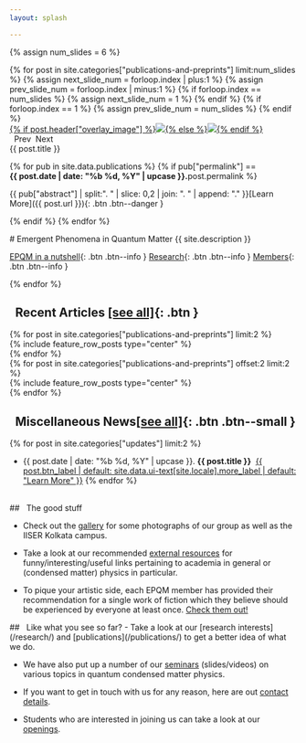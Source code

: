 ```yaml
---
layout: splash

---
```


{% assign num_slides = 6 %}
<div class="publication_slider">
{% for post in site.categories["publications-and-preprints"] limit:num_slides %}
{% assign next_slide_num = forloop.index | plus:1 %}
{% assign prev_slide_num = forloop.index | minus:1 %}
{% if forloop.index == num_slides %}
{% assign next_slide_num = 1 %}
{% endif %}
{% if forloop.index == 1 %}
{% assign prev_slide_num = num_slides %}
{% endif %}

<div class="pub_slide" id="pub_slide_{{ forloop.index }}" markdown=1>
<div class="home_banner_image">
<a href="{{ post.url }}">
{% if post.header["overlay_image"] %}<img src="{{ post.header["overlay_image"] }}">{% else %}<img src="{{ post.header["image"] }}">{% endif %}
</a>

</div>

<div class="home__column__main" markdown=1>
<div class="home__column_skewed" markdown=1>
<span class="btn btn--success" onclick="show_highlight({{ prev_slide_num }})"><span class="fas fa-chevron-left"></span>&nbsp;&nbsp;Prev</span>&nbsp;&nbsp;<span class="btn btn--success" onclick="show_highlight({{ next_slide_num }})">Next&nbsp;&nbsp;<span class="fas fa-chevron-right"></span></span>

<div class="home__banner__title" markdown=1>{{ post.title }}
</div>
 
{% for pub in site.data.publications %}
{% if pub["permalink"] == post.permalink %}
<strong style="inline; float: left;">{{ post.date | date: "%b %d, %Y" | upcase }}.</strong>
<div class="home__banner__abstract" style="inline; float: left;">{{ pub["abstract"] | split:". " | slice: 0,2 | join: ". " | append: "." }}
</div>
[Learn More]({{ post.url }}){: .btn .btn--danger }

{% endif %}
{% endfor %}
</div>
<div class="home__column_skewed" markdown=1>

<div class="epqm__summary" markdown=1>
# Emergent Phenomena in Quantum Matter
<span class="home__banner__abstract">{{ site.description }}</span>

[EPQM in a nutshell](/about/#what-is-epqm){: .btn .btn--info }
[Research](/research/#overview-of-our-research){: .btn .btn--info }
[Members](/people){: .btn .btn--info }
</div>
</div>
</div>
</div>
{% endfor %}
</div>

## <i class="fas fa-bookmark"></i>&nbsp;&nbsp;Recent Articles [[see all]](/posts/#publication-and-preprint-updates){: .btn }
<div class="home__column__main" markdown=1>
{% for post in site.categories["publications-and-preprints"] limit:2 %}
  <div class="home__column" markdown=1>
  {% include feature_row_posts type="center" %}
  </div>
  {% endfor %}
</div>
<div class="home__column__main" markdown=1>
  {% for post in site.categories["publications-and-preprints"] offset:2 limit:2 %}
  <div class="home__column" markdown=1>
  {% include feature_row_posts type="center" %}
  </div>
  {% endfor %}
</div>


## <i class="fas fa-bolt"></i>&nbsp;&nbsp;Miscellaneous News[[see all]](/posts/#miscellaneous-news){: .btn .btn--small }

{% for post in site.categories["updates"] limit:2 %}
- {{ post.date | date: "%b %d, %Y" | upcase }}. **{{ post.title }}**&nbsp;&nbsp;<a href="{{ post.url | relative_url }}" class="btn btn--danger">{{ post.btn_label | default: site.data.ui-text[site.locale].more_label | default: "Learn More" }}</a>
{% endfor %}
<br>

<div class="home__column__main" markdown=1>
<div class="home__column" markdown=1>
## <i class="fas fa-heart"></i>&nbsp;&nbsp;The good stuff

- Check out the [gallery](/gallery/) for some photographs of our group as well as the IISER Kolkata campus.

- Take a look at our recommended [external resources](/external-resources/) for funny/interesting/useful links pertaining to academia in general or (condensed matter) physics in particular.

- To pique your artistic side, each EPQM member has provided their recommendation for a single work of fiction which they believe should be experienced by everyone at least once. [Check them out!](/fiction-recommendations/)
</div>
<div class="home__column" markdown=1>
## <i class="fas fa-mug-hot"></i>&nbsp;&nbsp;Like what you see so far?
- Take a look at our [research interests](/research/) and [publications](/publications/) to get a better idea of what we do. 

- We have also put up a number of our [seminars](/seminars/) (slides/videos) on various topics in quantum condensed matter physics.

- If you want to get in touch with us for any reason, here are out [contact details](/about/#contact-details).

- Students who are interested in joining us can take a look at our [openings](/about/#openings).
</div>

